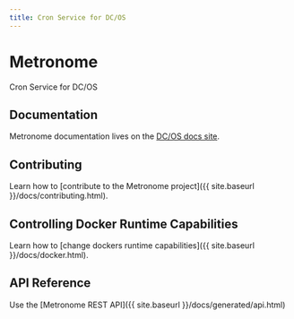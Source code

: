 ```yaml
---
title: Cron Service for DC/OS
---
```


<div class="jumbotron text-center">
  <h1>Metronome</h1>
  <p class="lead">
    Cron Service for DC/OS
  </p>
</div>

## Documentation
Metronome documentation lives on the [DC/OS docs site](https://dcos.io/docs/1.10/deploying-jobs/).

## Contributing
Learn how to [contribute to the Metronome project]({{ site.baseurl }}/docs/contributing.html).

## Controlling Docker Runtime Capabilities
Learn how to [change dockers runtime capabilities]({{ site.baseurl }}/docs/docker.html).


## API Reference
Use the [Metronome REST API]({{ site.baseurl }}/docs/generated/api.html)
